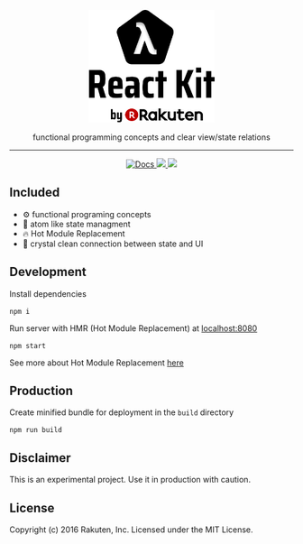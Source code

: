 
<p align="center"><img height=200px src="logo.png" />
</p>
<p align="center">functional programming concepts and clear view/state relations</p>
<hr>
<p align="center">
<a href="https://github.com/rakuten-frontend/rakuten-react-kit/wiki">
  <img alt="Docs" src="https://img.shields.io/badge/docs-wiki-blue.svg" />
</a>

<a href="https://gitter.im/rakuten-frontend/rakuten-react-kit">
  <img  src="https://img.shields.io/gitter/room/rakuten-frontend/rakuten-react-kit.svg?style=flat" />
</a>

<a href="https://opensource.org/licenses/MIT">
  <img src="https://img.shields.io/badge/License-MIT-yellow.svg" />
</a>
</p>

## Included

- ⚙️ functional programing concepts
- 🔬 atom like state managment
- 🔥 Hot Module Replacement
- 💎 crystal clean connection between state and UI

## Development

Install dependencies
```
npm i
```

Run server with HMR (Hot Module Replacement) at [localhost:8080](http://localhost:8080)

```
npm start
```
See more about Hot Module Replacement [here](https://webpack.github.io/docs/hot-module-replacement.html)

## Production

Create minified bundle for deployment in the `build` directory

```
npm run build
```
## Disclaimer
This is an experimental project. Use it in production with caution.

## License

Copyright (c) 2016 Rakuten, Inc. Licensed under the MIT License.
